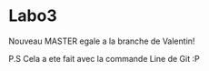 # Labo3

Nouveau MASTER egale a la branche de Valentin!

P.S Cela a ete fait avec la commande Line de Git :P



